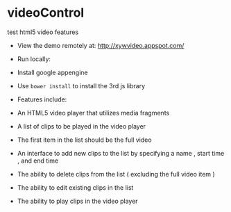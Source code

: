 # videoControl
test html5 video features

* View the demo remotely at:
http://xywvideo.appspot.com/

*  Run locally:
 *  Install google appengine
 *  Use ``bower install`` to install the 3rd js library

*  Features include:
 *  An HTML5 video player that utilizes media fragments
 *  A list of clips to be played in the video player
 *  The first item in the list should be the full video
 *  An interface to add new clips to the list by specifying a name , start time , and end time
 *  The ability to delete clips from the list ( excluding the full video item )
 *  The ability to edit existing clips in the list
 *  The ability to play clips in the video player

